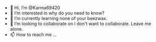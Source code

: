 - 👋 Hi, I’m @Karma69420
- 👀 I’m interested in why do you need to know?
- 🌱 I’m currently learning none of your beezwax.
- 💞️ I’m looking to collaborate on I don't want to collaborate. Leave me alone.
- 📫 How to reach me ...

<!---
Black-Luffy/Black-Luffy is a ✨ special ✨ repository because its `README.md` (this file) appears on your GitHub profile.
You can click the Preview link to take a look at your changes.
--->
